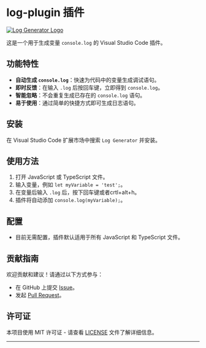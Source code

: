 # log-plugin 插件

[![Log Generator Logo](https://sfile.chatglm.cn/pic_cache/672adc067c19b2b7e021680c/c559c5.png)](https://sfile.chatglm.cn/pic_cache/672adc067c19b2b7e021680c/c559c5.png)

这是一个用于生成变量 `console.log` 的 Visual Studio Code 插件。

## 功能特性

- **自动生成 `console.log`**：快速为代码中的变量生成调试语句。
- **即时反馈**：在输入 `.log` 后按回车键，立即得到 `console.log`。
- **智能忽略**：不会重复生成已存在的 `console.log` 语句。
- **易于使用**：通过简单的快捷方式即可生成日志语句。

## 安装

在 Visual Studio Code 扩展市场中搜索 `Log Generator` 并安装。

## 使用方法

1. 打开 JavaScript 或 TypeScript 文件。
2. 输入变量，例如 `let myVariable = 'test';`。
3. 在变量后输入 `.log` 后，按下回车键或者crtl+alt+h。
4. 插件将自动添加 `console.log(myVariable);`。

## 配置

- 目前无需配置，插件默认适用于所有 JavaScript 和 TypeScript 文件。

## 贡献指南

欢迎贡献和建议！请通过以下方式参与：

- 在 GitHub 上提交 [Issue](https://github.com/Akimixu-19897/log-plugin/issues)。
- 发起 [Pull Request](https://github.com/Akimixu-19897/log-plugin)。

## 许可证

本项目使用 MIT 许可证 - 请查看 [LICENSE](LICENSE) 文件了解详细信息。

---

